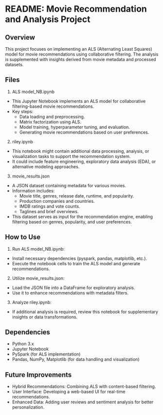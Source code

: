 # README: Movie Recommendation and Analysis Project
## Overview
This project focuses on implementing an ALS (Alternating Least Squares) model for movie recommendations using collaborative filtering. The analysis is supplemented with insights derived from movie metadata and processed datasets.

## Files
1. ALS model_NB.ipynb
* This Jupyter Notebook implements an ALS model for collaborative filtering-based movie recommendations.
* Key steps:
    * Data loading and preprocessing.
    * Matrix factorization using ALS.
    * Model training, hyperparameter tuning, and evaluation.
    * Generating movie recommendations based on user preferences.

2. riley.ipynb
* This notebook might contain additional data processing, analysis, or visualization tasks to support the recommendation system.
* It could include feature engineering, exploratory data analysis (EDA), or alternative modeling approaches.

3. movie_results.json
* A JSON dataset containing metadata for various movies.
* Information includes:
    * Movie title, genres, release date, runtime, and popularity.
    * Production companies and countries.
    * IMDB ratings and vote counts.
    * Taglines and brief overviews.
* This dataset serves as input for the recommendation engine, enabling filtering based on genres, popularity, and user preferences.
## How to Use
1. Run ALS model_NB.ipynb:

* Install necessary dependencies (pyspark, pandas, matplotlib, etc.).
* Execute the notebook cells to train the ALS model and generate recommendations.
2. Utilize movie_results.json:

* Load the JSON file into a DataFrame for exploratory analysis.
* Use it to enhance recommendations with metadata filters.
3. Analyze riley.ipynb:

* If additional analysis is required, review this notebook for supplementary insights or data transformations.
## Dependencies
* Python 3.x
* Jupyter Notebook
* PySpark (for ALS implementation)
* Pandas, NumPy, Matplotlib (for data handling and visualization)
## Future Improvements
* Hybrid Recommendations: Combining ALS with content-based filtering.
* User Interface: Developing a web-based UI for real-time recommendations.
* Enhanced Data: Adding user reviews and sentiment analysis for better personalization.